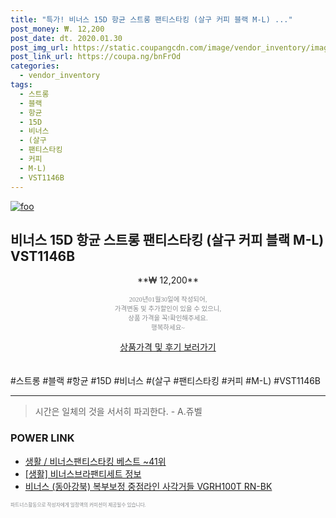 ```yaml
--- 
title: "특가! 비너스 15D 항균 스트롱 팬티스타킹 (살구 커피 블랙 M-L) ..." 
post_money: ₩. 12,200 
post_date: dt. 2020.01.30 
post_img_url: https://static.coupangcdn.com/image/vendor_inventory/images/2017/01/10/16/5/44ef6daf-8def-49d1-a65d-b8f9e1a50d3b.jpg 
post_link_url: https://coupa.ng/bnFrOd 
categories: 
  - vendor_inventory 
tags: 
  - 스트롱 
  - 블랙 
  - 항균 
  - 15D 
  - 비너스 
  - (살구 
  - 팬티스타킹 
  - 커피 
  - M-L) 
  - VST1146B 
--- 
```

[![foo](https://static.coupangcdn.com/image/vendor_inventory/images/2017/01/10/16/5/44ef6daf-8def-49d1-a65d-b8f9e1a50d3b.jpg)](https://coupa.ng/bnFrOd) 

## 비너스 15D 항균 스트롱 팬티스타킹 (살구 커피 블랙 M-L) VST1146B 
<p style="text-align: center;">**₩ 12,200**</p> 
<p style="text-align: center;"><span style="color: #898c8f; font-family: Georgia,Times,serif; font-size: 0.75em;">2020년01월30일에 작성되어, <br>가격변동 및 추가할인이 있을 수 있으니,<br> 상품 가격을 꼭!확인해주세요.<br>행복하세요~</span> 
</p>	 
<div markdown="0" style="text-align: center;"><a href="https://coupa.ng/bnFrOd" class="btn btn--success">상품가격 및 후기 보러가기</a></div> 
<br><br> 
  #스트롱 #블랙 #항균 #15D #비너스 #(살구 #팬티스타킹 #커피 #M-L) #VST1146B 
<hr> 

> 시간은 일체의 것을 서서히 파괴한다. - A.쥬벨 


### POWER LINK

* <a href="https://blog.naver.com/santokki14/221789717139" target="_blank">생활 / 비너스팬티스타킹 베스트 ~41위</a>
* <a href="https://blog.naver.com/santokki14/221768442161" target="_blank"> [생활] 비너스브라팬티세트 정보 </a>
* <a href="https://blog.naver.com/sakai111/221779214844" target="_blank">비너스 (동아강북) 복부보정 중점라인 사각거들 VGRH100T RN-BK</a>

<span style="color: #898c8f; font-family: Georgia,Times,serif; font-size: 0.55em;">파트너스활동으로 작성자에게 일정액의 커미션이 제공될수 있습니다.</span> 
